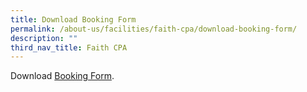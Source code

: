 ```yaml
---
title: Download Booking Form
permalink: /about-us/facilities/faith-cpa/download-booking-form/
description: ""
third_nav_title: Faith CPA
---
```

Download  <a target="_blank" href="/files/cpa_booking_form_wef_2019.pdf">Booking Form</a>.